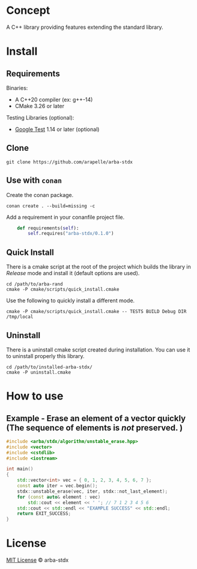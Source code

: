 # Concept #

A C++ library providing features extending the standard library.

# Install #
## Requirements ##

Binaries:

- A C++20 compiler (ex: g++-14)
- CMake 3.26 or later

Testing Libraries (optional):

- [Google Test](https://github.com/google/googletest) 1.14 or later (optional)

## Clone

```
git clone https://github.com/arapelle/arba-stdx
```

## Use with `conan`

Create the conan package.
```
conan create . --build=missing -c
```
Add a requirement in your conanfile project file.
```python
    def requirements(self):
        self.requires("arba-stdx/0.1.0")
```

## Quick Install ##
There is a cmake script at the root of the project which builds the library in *Release* mode and install it (default options are used).
```
cd /path/to/arba-rand
cmake -P cmake/scripts/quick_install.cmake
```
Use the following to quickly install a different mode.
```
cmake -P cmake/scripts/quick_install.cmake -- TESTS BUILD Debug DIR /tmp/local
```

## Uninstall ##
There is a uninstall cmake script created during installation. You can use it to uninstall properly this library.
```
cd /path/to/installed-arba-stdx/
cmake -P uninstall.cmake
```

# How to use
## Example - Erase an element of a vector quickly (The sequence of elements is *not* preserved. )
```c++
#include <arba/stdx/algorithm/unstable_erase.hpp>
#include <vector>
#include <cstdlib>
#include <iostream>

int main()
{
    std::vector<int> vec = { 0, 1, 2, 3, 4, 5, 6, 7 };
    const auto iter = vec.begin();
    stdx::unstable_erase(vec, iter, stdx::not_last_element);
    for (const auto& element : vec)
        std::cout << element << ' '; // 7 1 2 3 4 5 6
    std::cout << std::endl << "EXAMPLE SUCCESS" << std::endl;
    return EXIT_SUCCESS;
}
```

# License

[MIT License](./LICENSE.md) © arba-stdx
